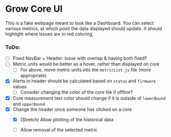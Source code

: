# Grow Core UI

This is a fake webpage meant to look like a Dashboard. 
You can select various metrics, at which point the data displayed should update.
It should highlight where issues are in red coloring,

### ToDo:
- [ ] Fixed NavBar + Header: Issue with overlap & having both fixed?
- [ ] Metric units would be better as a hover, rather than displayed on core
  - [ ] For above, move metric units into the `metricList.js` file (more appropriate)
- [x] Alerts in header should be calculated based on `status` and `firmware` values
  - [ ] Consider changing the color of the core tile if offline?
- [x] Core measurement text color should change if it is outside of `lowerBound` and `upperBound`
- [x] Change the header once someone has clicked on a core
  - [X] (Stretch) Allow plotting of the historical data
  - [ ] Allow removal of the selected metric

